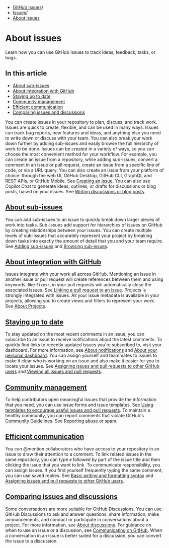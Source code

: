   * [GitHub Issues](https://docs.github.com/en/issues "GitHub Issues")/
  * [Issues](https://docs.github.com/en/issues/tracking-your-work-with-issues "Issues")/
  * [About issues](https://docs.github.com/en/issues/tracking-your-work-with-issues/about-issues "About issues")


# About issues
Learn how you can use GitHub Issues to track ideas, feedback, tasks, or bugs.
## In this article
  * [About sub-issues](https://docs.github.com/en/issues/tracking-your-work-with-issues/about-issues#about-sub-issues)
  * [About integration with GitHub](https://docs.github.com/en/issues/tracking-your-work-with-issues/about-issues#about-integration-with-github)
  * [Staying up to date](https://docs.github.com/en/issues/tracking-your-work-with-issues/about-issues#staying-up-to-date)
  * [Community management](https://docs.github.com/en/issues/tracking-your-work-with-issues/about-issues#community-management)
  * [Efficient communication](https://docs.github.com/en/issues/tracking-your-work-with-issues/about-issues#efficient-communication)
  * [Comparing issues and discussions](https://docs.github.com/en/issues/tracking-your-work-with-issues/about-issues#comparing-issues-and-discussions)


You can create issues in your repository to plan, discuss, and track work. Issues are quick to create, flexible, and can be used in many ways. Issues can track bug reports, new features and ideas, and anything else you need to write down or discuss with your team. You can also break your work down further by adding sub-issues and easily browse the full hierarchy of work to be done.
Issues can be created in a variety of ways, so you can choose the most convenient method for your workflow. For example, you can create an issue from a repository, while adding sub-issues, convert a comment in an issue or pull request, create an issue from a specific line of code, or via a URL query. You can also create an issue from your platform of choice: through the web UI, GitHub Desktop, GitHub CLI, GraphQL and REST APIs, or GitHub Mobile. See [Creating an issue](https://docs.github.com/en/issues/tracking-your-work-with-issues/creating-an-issue).
You can also use Copilot Chat to generate ideas, outlines, or drafts for discussions or blog posts, based on your issues. See [Writing discussions or blog posts](https://docs.github.com/en/copilot/copilot-chat-cookbook/documenting-code/writing-discussions-or-blog-posts).
## [About sub-issues](https://docs.github.com/en/issues/tracking-your-work-with-issues/about-issues#about-sub-issues)
You can add sub-issues to an issue to quickly break down larger pieces of work into tasks. Sub-issues add support for hierarchies of issues on GitHub by creating relationships between your issues. You can create multiple levels of sub-issues that accurately represent your project by breaking down tasks into exactly the amount of detail that you and your team require. See [Adding sub-issues](https://docs.github.com/en/issues/tracking-your-work-with-issues/using-issues/adding-sub-issues) and [Browsing sub-issues](https://docs.github.com/en/issues/tracking-your-work-with-issues/using-issues/browsing-sub-issues).
## [About integration with GitHub](https://docs.github.com/en/issues/tracking-your-work-with-issues/about-issues#about-integration-with-github)
Issues integrate with your work all across GitHub. Mentioning an issue in another issue or pull request will create references between them and using keywords, like `fixes:`, in your pull requests will automatically close the associated issues. See [Linking a pull request to an issue](https://docs.github.com/en/issues/tracking-your-work-with-issues/using-issues/linking-a-pull-request-to-an-issue).
Projects is strongly integrated with issues. All your issue metadata is available in your projects, allowing you to create views and filters to represent your work. See [About Projects](https://docs.github.com/en/issues/planning-and-tracking-with-projects/learning-about-projects/about-projects).
## [Staying up to date](https://docs.github.com/en/issues/tracking-your-work-with-issues/about-issues#staying-up-to-date)
To stay updated on the most recent comments in an issue, you can subscribe to an issue to receive notifications about the latest comments. To quickly find links to recently updated issues you're subscribed to, visit your dashboard. For more information, see [About notifications](https://docs.github.com/en/account-and-profile/managing-subscriptions-and-notifications-on-github/setting-up-notifications/about-notifications) and [About your personal dashboard](https://docs.github.com/en/account-and-profile/setting-up-and-managing-your-personal-account-on-github/managing-personal-account-settings/about-your-personal-dashboard).
You can assign yourself and teammates to issues to make it clear who is working on an issue and also make it easier for you to locate your issues. See [Assigning issues and pull requests to other GitHub users](https://docs.github.com/en/issues/tracking-your-work-with-issues/using-issues/assigning-issues-and-pull-requests-to-other-github-users) and [Viewing all issues and pull requests](https://docs.github.com/en/issues/tracking-your-work-with-issues/using-issues/viewing-all-of-your-issues-and-pull-requests).
## [Community management](https://docs.github.com/en/issues/tracking-your-work-with-issues/about-issues#community-management)
To help contributors open meaningful issues that provide the information that you need, you can use issue forms and issue templates. See [Using templates to encourage useful issues and pull requests](https://docs.github.com/en/communities/using-templates-to-encourage-useful-issues-and-pull-requests).
To maintain a healthy community, you can report comments that violate GitHub's [Community Guidelines](https://docs.github.com/en/site-policy/github-terms/github-community-guidelines). See [Reporting abuse or spam](https://docs.github.com/en/communities/maintaining-your-safety-on-github/reporting-abuse-or-spam).
## [Efficient communication](https://docs.github.com/en/issues/tracking-your-work-with-issues/about-issues#efficient-communication)
You can @mention collaborators who have access to your repository in an issue to draw their attention to a comment. To link related issues in the same repository, you can type `#` followed by part of the issue title and then clicking the issue that you want to link. To communicate responsibility, you can assign issues. If you find yourself frequently typing the same comment, you can use saved replies. See [Basic writing and formatting syntax](https://docs.github.com/en/get-started/writing-on-github/getting-started-with-writing-and-formatting-on-github/basic-writing-and-formatting-syntax) and [Assigning issues and pull requests to other GitHub users](https://docs.github.com/en/issues/tracking-your-work-with-issues/assigning-issues-and-pull-requests-to-other-github-users).
## [Comparing issues and discussions](https://docs.github.com/en/issues/tracking-your-work-with-issues/about-issues#comparing-issues-and-discussions)
Some conversations are more suitable for GitHub Discussions. You can use GitHub Discussions to ask and answer questions, share information, make announcements, and conduct or participate in conversations about a project. For more information, see [About discussions](https://docs.github.com/en/discussions/collaborating-with-your-community-using-discussions/about-discussions). For guidance on when to use an issue or a discussion, see [Communicating on GitHub](https://docs.github.com/en/get-started/using-github/communicating-on-github).
When a conversation in an issue is better suited for a discussion, you can convert the issue to a discussion.
